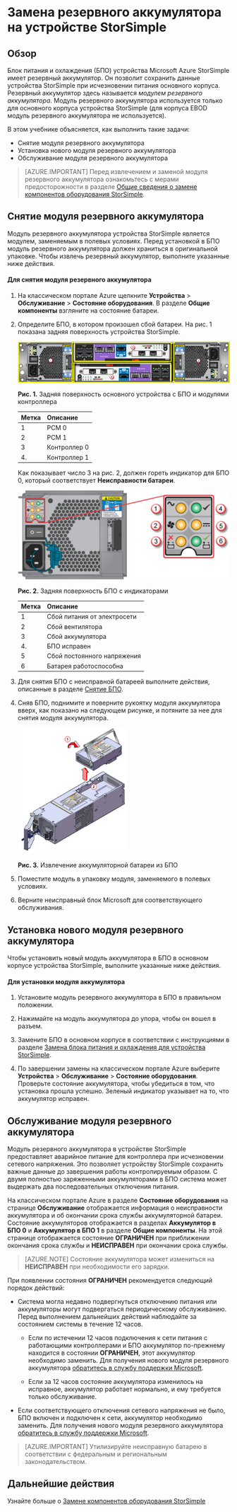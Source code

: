 <properties 
   pageTitle="Замена аккумулятора на устройстве StorSimple | Microsoft Azure"
   description="Описывает процедуры снятия, замены и обслуживания модуля резервного аккумулятора на устройстве StorSimple."
   services="storsimple"
   documentationCenter=""
   authors="alkohli"
   manager="carmonm"
   editor="" />
<tags 
   ms.service="storsimple"
   ms.devlang="NA"
   ms.topic="article"
   ms.tgt_pltfrm="NA"
   ms.workload="TBD"
   ms.date="03/23/2016"
   ms.author="alkohli" />

# Замена резервного аккумулятора на устройстве StorSimple

## Обзор

Блок питания и охлаждения (БПО) устройства Microsoft Azure StorSimple имеет резервный аккумулятор. Он позволит сохранить данные устройства StorSimple при исчезновении питания основного корпуса. Резервный аккумулятор здесь называется *модулем резервного аккумулятора*. Модуль резервного аккумулятора используется только для основного корпуса устройства StorSimple (для корпуса EBOD модуль резервного аккумулятора не используется).

В этом учебнике объясняется, как выполнить такие задачи:

- Снятие модуля резервного аккумулятора 
- Установка нового модуля резервного аккумулятора
- Обслуживание модуля резервного аккумулятора

>[AZURE.IMPORTANT] Перед извлечением и заменой модуля резервного аккумулятора ознакомьтесь с мерами предосторожности в разделе [Общие сведения о замене компонентов оборудования StorSimple](storsimple-hardware-component-replacement.md).

## Снятие модуля резервного аккумулятора

Модуль резервного аккумулятора устройства StorSimple является модулем, заменяемым в полевых условиях. Перед установкой в БПО модуль резервного аккумулятора должен храниться в оригинальной упаковке. Чтобы извлечь резервный аккумулятор, выполните указанные ниже действия.

#### Для снятия модуля резервного аккумулятора

1. На классическом портале Azure щелкните **Устройства** > **Обслуживание** > **Состояние оборудования**. В разделе **Общие компоненты** взгляните на состояние батареи.

2. Определите БПО, в котором произошел сбой батареи. На рис. 1 показана задняя поверхность устройства StorSimple.

    ![Задняя панель модулей основного корпуса устройства](./media/storsimple-battery-replacement/IC740994.png)

    **Рис. 1.** Задняя поверхность основного устройства с БПО и модулями контроллера

    |Метка|Описание|
    |:----|:----------|
    |1|PCM 0|
    |2|PCM 1|
    |3|Контроллер 0|
    |4\.|Контроллер 1|

    Как показывает число 3 на рис. 2, должен гореть индикатор для БПО 0, который соответствует **Неисправности батареи**.

    ![Светодиодные индикаторы мониторинга на задней панели БПО устройства](./media/storsimple-battery-replacement/IC740992.png)

    **Рис. 2.** Задняя поверхность БПО с индикаторами

    |Метка|Описание|
    |:---|:-----------|
    |1|Сбой питания от электросети|
    |2|Сбой вентилятора|
    |3|Сбой аккумулятора|
    |4\.|БПО исправен|
    |5|Сбой постоянного напряжения|
    |6|Батарея работоспособна|

3. Для снятия БПО с неисправной батареей выполните действия, описанные в разделе [Снятие БПО](storsimple-power-cooling-module-replacement.md#remove-a-pcm).

4. Сняв БПО, поднимите и поверните рукоятку модуля аккумулятора вверх, как показано на следующем рисунке, и потяните за нее для снятия модуля аккумулятора.

    ![Снятие батареи БПО](./media/storsimple-battery-replacement/IC741019.png)

    **Рис. 3.** Извлечение аккумуляторной батареи из БПО

5. Поместите модуль в упаковку модуля, заменяемого в полевых условиях.

6. Верните неисправный блок Microsoft для соответствующего обслуживания.

## Установка нового модуля резервного аккумулятора

Чтобы установить новый модуль аккумулятора в БПО в основном корпусе устройства StorSimple, выполните указанные ниже действия.

#### Для установки модуля аккумулятора

1. Установите модуль резервного аккумулятора в БПО в правильном положении.

2. Нажимайте на модуль аккумулятора до упора, чтобы он вошел в разъем.

3. Замените БПО в основном корпусе в соответствии с инструкциями в разделе [Замена блока питания и охлаждения для устройства StorSimple](storsimple-power-cooling-module-replacement.md).

4. По завершении замены на классическом портале Azure выберите **Устройства** > **Обслуживание** > **Состояние оборудования**. Проверьте состояние аккумулятора, чтобы убедиться в том, что установка прошла успешно. Зеленый индикатор указывает на то, что аккумулятор исправен.

## Обслуживание модуля резервного аккумулятора

Модуль резервного аккумулятора в устройстве StorSimple предоставляет аварийное питание для контроллера при исчезновении сетевого напряжения. Это позволяет устройству StorSimple сохранить важные данные до завершения работы контролируемым образом. С двумя полностью заряженными аккумуляторами в БПО система может выдержать два последовательных отключения питания.

На классическом портале Azure в разделе **Состояние оборудования** на странице **Обслуживание** отображается информация о неисправности аккумулятора и об окончании срока службы аккумуляторной батареи. Состояние аккумуляторов отображается в разделах **Аккумулятор в БПО 0** и **Аккумулятор в БПО 1** в разделе **Общие компоненты**. На этой странице отображается состояние **ОГРАНИЧЕН** при приближении окончания срока службы и **НЕИСПРАВЕН** при окончании срока службы.

>[AZURE.NOTE] Состояние аккумулятора может измениться на **НЕИСПРАВЕН** при необходимости его зарядки.
 
При появлении состояния **ОГРАНИЧЕН** рекомендуется следующий порядок действий:

- Система могла недавно подвергнуться отключению питания или аккумуляторы могут подвергаться периодическому обслуживанию. Перед выполнением дальнейших действий наблюдайте за состоянием системы в течение 12 часов.

    - Если по истечении 12 часов подключения к сети питания с работающими контроллерами и БПО аккумулятор по-прежнему находится в состоянии **ОГРАНИЧЕН**, этот аккумулятор необходимо заменить. Для получения нового модуля резервного аккумулятора [обратитесь в службу поддержки Microsoft](storsimple-contact-microsoft-support.md).

    - Если за 12 часов состояние аккумулятора изменилось на исправное, аккумулятор работает нормально, и ему требуется только обслуживание.

- Если соответствующего отключения сетевого напряжения не было, БПО включен и подключен к сети, аккумулятор необходимо заменить. Для получения нового модуля резервного аккумулятора [обратитесь в службу поддержки Microsoft](storsimple-contact-microsoft-support.md).

>[AZURE.IMPORTANT] Утилизируйте неисправную батарею в соответствии с федеральным и региональным законодательством.

## Дальнейшие действия

Узнайте больше о [Замене компонентов оборудования StorSimple](storsimple-hardware-component-replacement.md)

<!---HONumber=AcomDC_0330_2016-->